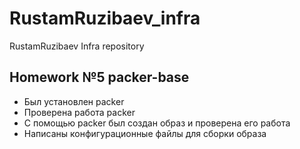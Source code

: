 # RustamRuzibaev_infra
RustamRuzibaev Infra repository
## Homework №5 packer-base

- Был установлен packer
- Проверена работа packer
- С помощью packer был создан образ и проверена его работа
- Написаны конфигурационные файлы для сборки образа

